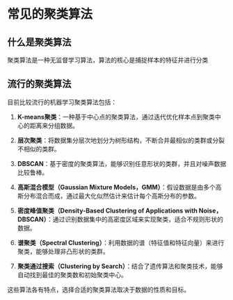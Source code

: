 # 常见的聚类算法

## 什么是聚类算法

聚类算法是一种无监督学习算法，算法的核心是捕捉样本的特征并进行分类

## 流行的聚类算法

目前比较流行的机器学习聚类算法包括：

1. **K-means聚类**：一种基于中心点的聚类算法，通过迭代优化样本点到聚类中心的距离来分组数据。

2. **层次聚类**：将数据集分层次地划分为树形结构，不断合并最相似的类群或分裂不相似的类群。

3. **DBSCAN**：基于密度的聚类算法，能够识别任意形状的类群，并且对噪声数据比较鲁棒。

4. **高斯混合模型（Gaussian Mixture Models，GMM）**：假设数据是由多个高斯分布混合而成，通过最大化似然估计来估计每个高斯分布的参数。

5. **密度峰值聚类（Density-Based Clustering of Applications with Noise，DBSCAN）**：通过识别数据集中的高密度区域来实现聚类，适合不规则形状的数据。

6. **谱聚类（Spectral Clustering）**：利用数据的谱（特征值和特征向量）来进行聚类，能够处理非凸形状的类群。

7. **聚类通过搜索（Clustering by Search）**：结合了遗传算法和聚类技术，能够自动找到最佳的聚类数和初始聚类中心。

这些算法各有特点，选择合适的聚类算法取决于数据的性质和目标。
